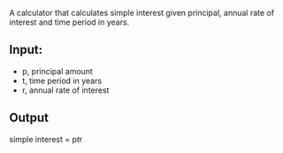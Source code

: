 A calculator that calculates simple interest given principal, annual rate of interest and time period in years.
## Input:
   - p, principal amount
   - t, time period in years
   - r, annual rate of interest
## Output
   simple interest = p*t*r
